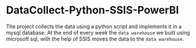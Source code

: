 # DataCollect-Python-SSIS-PowerBI

The project collects the data using a python script and implements it in a mysql database. At the end of every week the `data warehouse` we built using microsoft sql, with the help of SSIS moves the data to the `data warehouse`.
